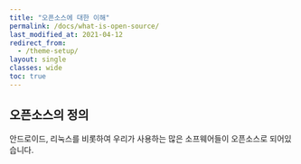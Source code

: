 ```yaml
---
title: "오픈소스에 대한 이해"
permalink: /docs/what-is-open-source/
last_modified_at: 2021-04-12
redirect_from:
  - /theme-setup/
layout: single
classes: wide
toc: true
---
```


## 오픈소스의 정의
안드로이드, 리눅스를 비롯하여 우리가 사용하는 많은 소프웨어들이 오픈소스로 되어있습니다.